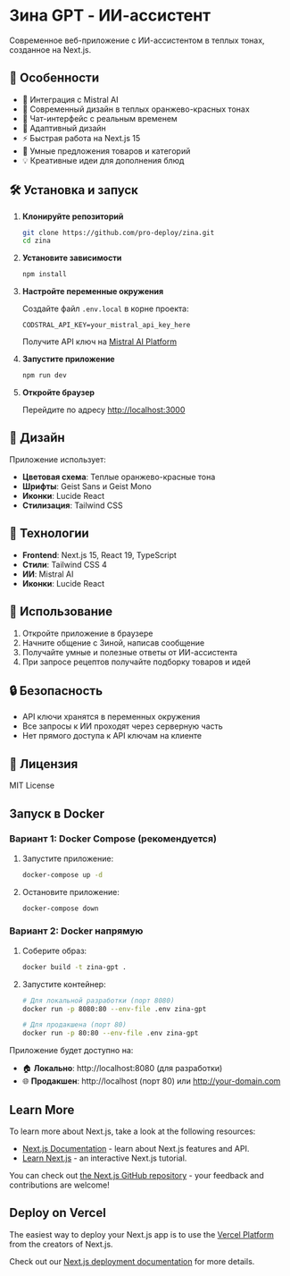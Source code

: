 # Зина GPT - ИИ-ассистент

Современное веб-приложение с ИИ-ассистентом в теплых тонах, созданное на Next.js.

## 🚀 Особенности

- 🤖 Интеграция с Mistral AI
- 🎨 Современный дизайн в теплых оранжево-красных тонах
- 💬 Чат-интерфейс с реальным временем
- 📱 Адаптивный дизайн
- ⚡ Быстрая работа на Next.js 15
- 🛒 Умные предложения товаров и категорий
- 💡 Креативные идеи для дополнения блюд

## 🛠️ Установка и запуск

1. **Клонируйте репозиторий**
   ```bash
   git clone https://github.com/pro-deploy/zina.git
   cd zina
   ```

2. **Установите зависимости**
   ```bash
   npm install
   ```

3. **Настройте переменные окружения**
   
   Создайте файл `.env.local` в корне проекта:
   ```env
   CODSTRAL_API_KEY=your_mistral_api_key_here
   ```
   
   Получите API ключ на [Mistral AI Platform](https://console.mistral.ai/)

4. **Запустите приложение**
   ```bash
   npm run dev
   ```

5. **Откройте браузер**
   
   Перейдите по адресу [http://localhost:3000](http://localhost:3000)

## 🎨 Дизайн

Приложение использует:
- **Цветовая схема**: Теплые оранжево-красные тона
- **Шрифты**: Geist Sans и Geist Mono
- **Иконки**: Lucide React
- **Стилизация**: Tailwind CSS

## 🔧 Технологии

- **Frontend**: Next.js 15, React 19, TypeScript
- **Стили**: Tailwind CSS 4
- **ИИ**: Mistral AI
- **Иконки**: Lucide React

## 📝 Использование

1. Откройте приложение в браузере
2. Начните общение с Зиной, написав сообщение
3. Получайте умные и полезные ответы от ИИ-ассистента
4. При запросе рецептов получайте подборку товаров и идей

## 🔒 Безопасность

- API ключи хранятся в переменных окружения
- Все запросы к ИИ проходят через серверную часть
- Нет прямого доступа к API ключам на клиенте

## 📄 Лицензия

MIT License

## Запуск в Docker

### Вариант 1: Docker Compose (рекомендуется)

1. Запустите приложение:
   ```bash
   docker-compose up -d
   ```

2. Остановите приложение:
   ```bash
   docker-compose down
   ```

### Вариант 2: Docker напрямую

1. Соберите образ:
   ```bash
   docker build -t zina-gpt .
   ```

2. Запустите контейнер:
   ```bash
   # Для локальной разработки (порт 8080)
   docker run -p 8080:80 --env-file .env zina-gpt
   
   # Для продакшена (порт 80)
   docker run -p 80:80 --env-file .env zina-gpt
   ```

Приложение будет доступно на:
- 🏠 **Локально**: http://localhost:8080 (для разработки)
- 🌐 **Продакшен**: http://localhost (порт 80) или http://your-domain.com

## Learn More

To learn more about Next.js, take a look at the following resources:

- [Next.js Documentation](https://nextjs.org/docs) - learn about Next.js features and API.
- [Learn Next.js](https://nextjs.org/learn) - an interactive Next.js tutorial.

You can check out [the Next.js GitHub repository](https://github.com/vercel/next.js) - your feedback and contributions are welcome!

## Deploy on Vercel

The easiest way to deploy your Next.js app is to use the [Vercel Platform](https://vercel.com/new?utm_medium=default-template&filter=next.js&utm_source=create-next-app&utm_campaign=create-next-app-readme) from the creators of Next.js.

Check out our [Next.js deployment documentation](https://nextjs.org/docs/app/building-your-application/deploying) for more details.
